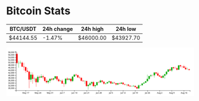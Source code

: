 # Bitcoin Stats

BTC/USDT|24h change|24h high|24h low|
|---|---|---|---|
|$44144.55|-1.47%|$46000.00|$43927.70|

<img src="./chart.svg">
